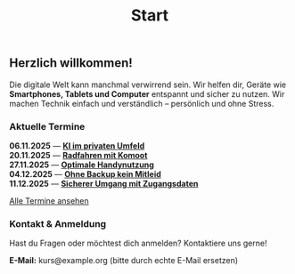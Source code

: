 ﻿---
layout: default
title: Start
description: IT für Senioren - Technik einfach lernen
---

<div class="wrap">
  <section id="willkommen">
    <h2>Herzlich willkommen!</h2>
  <p>Die digitale Welt kann manchmal verwirrend sein. Wir helfen dir, Geräte wie <strong>Smartphones, Tablets und Computer</strong> entspannt und sicher zu nutzen. Wir machen Technik einfach und verständlich – persönlich und ohne Stress.</p>
  </section>

  <section id="termine" class="cta-box">
    <h3>Aktuelle Termine</h3>
    <ul style="list-style: none; padding: 0;">
      <li><strong>06.11.2025</strong> — <strong><a href="{{ '/angebote/#ki-privat' | relative_url }}">KI im privaten Umfeld</a></strong></li>
      <li><strong>20.11.2025</strong> — <strong><a href="{{ '/angebote/#komoot-radfahren' | relative_url }}">Radfahren mit Komoot</a></strong></li>
      <li><strong>27.11.2025</strong> — <strong><a href="{{ '/angebote/#optimale-handynutzung' | relative_url }}">Optimale Handynutzung</a></strong></li>
      <li><strong>04.12.2025</strong> — <strong><a href="{{ '/angebote/#backup-ohne-mitleid' | relative_url }}">Ohne Backup kein Mitleid</a></strong></li>
      <li><strong>11.12.2025</strong> — <strong><a href="{{ '/angebote/#zugangsdaten-sicher' | relative_url }}">Sicherer Umgang mit Zugangsdaten</a></strong></li>
    </ul>
    <a href="{{ '/termine/' | relative_url }}">Alle Termine ansehen</a>
  </section>

  

  <section id="kontakt">
  <h3>Kontakt & Anmeldung</h3>
  <p>Hast du Fragen oder möchtest dich anmelden? Kontaktiere uns gerne!</p>
    <p><strong>E-Mail:</strong> kurs@example.org (bitte durch echte E-Mail ersetzen)</p>
  </section>
</div>

